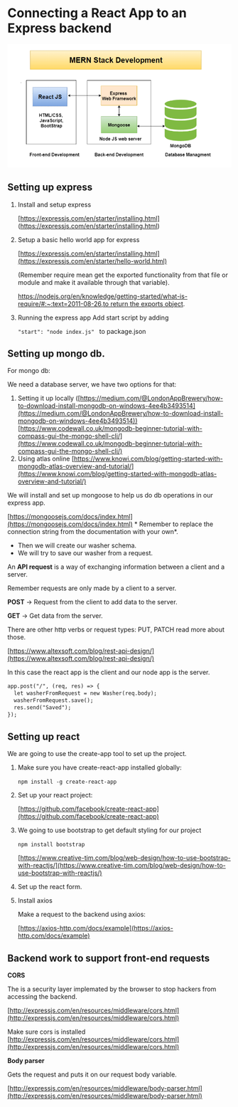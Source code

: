 # Connecting  a React App to an Express backend
![Alt text](our-stack.png?raw=true "Title")
## Setting up express

1. Install and setup  express

	[https://expressjs.com/en/starter/installing.html]	(https://expressjs.com/en/starter/installing.html)

2. Setup  a basic hello world app for express

	[https://expressjs.com/en/starter/installing.html](https://expressjs.com/en/starter/hello-world.html)

	(Remember require mean get the exported functionality from that file or module and make it available through that variable).

	[https://nodejs.org/en/knowledge/getting-started/what-is-require/#:~:text=2011-08-26,to return the exports object](https://nodejs.org/en/knowledge/getting-started/what-is-require/#:~:text=2011%2D08%2D26,to%20return%20the%20exports%20object).
3. Running the express app
Add start script by adding 

	`"start": "node index.js" `
	to package.json 

## Setting up mongo db.

For mongo db:

We need a database server, we have two options for that:

1. Setting it up locally ([https://medium.com/@LondonAppBrewery/how-to-download-install-mongodb-on-windows-4ee4b3493514](https://medium.com/@LondonAppBrewery/how-to-download-install-mongodb-on-windows-4ee4b3493514)) [https://www.codewall.co.uk/mongodb-beginner-tutorial-with-compass-gui-the-mongo-shell-cli/](https://www.codewall.co.uk/mongodb-beginner-tutorial-with-compass-gui-the-mongo-shell-cli/)
2. Using atlas online [https://www.knowi.com/blog/getting-started-with-mongodb-atlas-overview-and-tutorial/](https://www.knowi.com/blog/getting-started-with-mongodb-atlas-overview-and-tutorial/)

We will install and set up mongoose to help us do db operations in our express app.

[https://mongoosejs.com/docs/index.html](https://mongoosejs.com/docs/index.html)
*
Remember to replace the connection string from the documentation with your own*.

 - Then we will create our washer schema.
 - We will try to save our washer from a  request.

An **API request** is a way of exchanging information between a client and a server.

Remember requests are only made by a client to a server.

**POST** → Request from the client to add data to the server.

**GET** → Get data from the server.

There are other http verbs or request types: PUT, PATCH read more about those.

[https://www.altexsoft.com/blog/rest-api-design/](https://www.altexsoft.com/blog/rest-api-design/)

In this case the react app is the client and our node app is the server.

    app.post("/", (req, res) => {
      let washerFromRequest = new Washer(req.body);
      washerFromRequest.save();
      res.send("Saved");
    });

## Setting up react

We are going to use the create-app tool to set up the project.

1. Make sure you have create-react-app installed globally:

	`npm install -g create-react-app`

2. Set up your react project:

	[https://github.com/facebook/create-react-app](https://github.com/facebook/create-react-app)

3. We going to use bootstrap to get default styling for our project

	`npm install bootstrap`

	[https://www.creative-tim.com/blog/web-design/how-to-use-bootstrap-with-reactjs/](https://www.creative-tim.com/blog/web-design/how-to-use-bootstrap-with-reactjs/)

4. Set up the react form.

5. Install axios

	Make a request to the backend using axios:

	[https://axios-http.com/docs/example](https://axios-http.com/docs/example)

## Backend work to support front-end requests

**CORS**

The is a security layer implemated by the browser to stop hackers from accessing the backend.

[http://expressjs.com/en/resources/middleware/cors.html](http://expressjs.com/en/resources/middleware/cors.html)

Make sure cors is installed [http://expressjs.com/en/resources/middleware/cors.html](http://expressjs.com/en/resources/middleware/cors.html) 

**Body parser**

Gets the request and puts it on our request body variable.

[http://expressjs.com/en/resources/middleware/body-parser.html](http://expressjs.com/en/resources/middleware/body-parser.html)